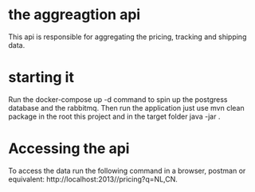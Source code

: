 # the aggreagtion api
This api is responsible for aggregating the pricing, tracking and shipping data.

# starting it
Run the docker-compose up -d command to spin up the postgress database and the rabbitmq.
Then run the application just use mvn clean package in the root this project and in the target folder java -jar <jar name>.

# Accessing the api
To access the data run the following command in a browser, postman or equivalent:
http://localhost:2013//pricing?q=NL,CN.
